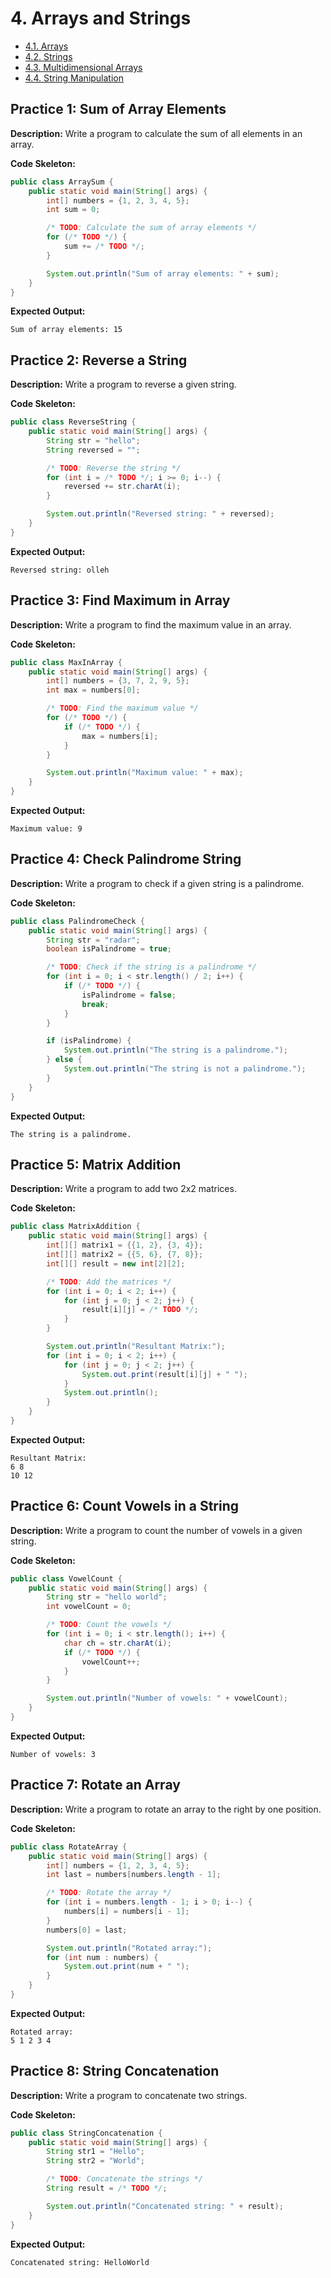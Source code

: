# 4. Arrays and Strings

- [4.1. Arrays](./4.1.md)
- [4.2. Strings](./4.2.md)
- [4.3. Multidimensional Arrays](./4.3.md)
- [4.4. String Manipulation](./4.4.md)

## Practice 1: Sum of Array Elements

**Description:** Write a program to calculate the sum of all elements in an array.

**Code Skeleton:**

```java
public class ArraySum {
    public static void main(String[] args) {
        int[] numbers = {1, 2, 3, 4, 5};
        int sum = 0;

        /* TODO: Calculate the sum of array elements */
        for (/* TODO */) {
            sum += /* TODO */;
        }

        System.out.println("Sum of array elements: " + sum);
    }
}
```

**Expected Output:**

```
Sum of array elements: 15
```

## Practice 2: Reverse a String

**Description:** Write a program to reverse a given string.

**Code Skeleton:**

```java
public class ReverseString {
    public static void main(String[] args) {
        String str = "hello";
        String reversed = "";

        /* TODO: Reverse the string */
        for (int i = /* TODO */; i >= 0; i--) {
            reversed += str.charAt(i);
        }

        System.out.println("Reversed string: " + reversed);
    }
}
```

**Expected Output:**

```
Reversed string: olleh
```

## Practice 3: Find Maximum in Array

**Description:** Write a program to find the maximum value in an array.

**Code Skeleton:**

```java
public class MaxInArray {
    public static void main(String[] args) {
        int[] numbers = {3, 7, 2, 9, 5};
        int max = numbers[0];

        /* TODO: Find the maximum value */
        for (/* TODO */) {
            if (/* TODO */) {
                max = numbers[i];
            }
        }

        System.out.println("Maximum value: " + max);
    }
}
```

**Expected Output:**

```
Maximum value: 9
```

## Practice 4: Check Palindrome String

**Description:** Write a program to check if a given string is a palindrome.

**Code Skeleton:**

```java
public class PalindromeCheck {
    public static void main(String[] args) {
        String str = "radar";
        boolean isPalindrome = true;

        /* TODO: Check if the string is a palindrome */
        for (int i = 0; i < str.length() / 2; i++) {
            if (/* TODO */) {
                isPalindrome = false;
                break;
            }
        }

        if (isPalindrome) {
            System.out.println("The string is a palindrome.");
        } else {
            System.out.println("The string is not a palindrome.");
        }
    }
}
```

**Expected Output:**

```
The string is a palindrome.
```

## Practice 5: Matrix Addition

**Description:** Write a program to add two 2x2 matrices.

**Code Skeleton:**

```java
public class MatrixAddition {
    public static void main(String[] args) {
        int[][] matrix1 = {{1, 2}, {3, 4}};
        int[][] matrix2 = {{5, 6}, {7, 8}};
        int[][] result = new int[2][2];

        /* TODO: Add the matrices */
        for (int i = 0; i < 2; i++) {
            for (int j = 0; j < 2; j++) {
                result[i][j] = /* TODO */;
            }
        }

        System.out.println("Resultant Matrix:");
        for (int i = 0; i < 2; i++) {
            for (int j = 0; j < 2; j++) {
                System.out.print(result[i][j] + " ");
            }
            System.out.println();
        }
    }
}
```

**Expected Output:**

```
Resultant Matrix:
6 8
10 12
```

## Practice 6: Count Vowels in a String

**Description:** Write a program to count the number of vowels in a given string.

**Code Skeleton:**

```java
public class VowelCount {
    public static void main(String[] args) {
        String str = "hello world";
        int vowelCount = 0;

        /* TODO: Count the vowels */
        for (int i = 0; i < str.length(); i++) {
            char ch = str.charAt(i);
            if (/* TODO */) {
                vowelCount++;
            }
        }

        System.out.println("Number of vowels: " + vowelCount);
    }
}
```

**Expected Output:**

```
Number of vowels: 3
```

## Practice 7: Rotate an Array

**Description:** Write a program to rotate an array to the right by one position.

**Code Skeleton:**

```java
public class RotateArray {
    public static void main(String[] args) {
        int[] numbers = {1, 2, 3, 4, 5};
        int last = numbers[numbers.length - 1];

        /* TODO: Rotate the array */
        for (int i = numbers.length - 1; i > 0; i--) {
            numbers[i] = numbers[i - 1];
        }
        numbers[0] = last;

        System.out.println("Rotated array:");
        for (int num : numbers) {
            System.out.print(num + " ");
        }
    }
}
```

**Expected Output:**

```
Rotated array:
5 1 2 3 4
```

## Practice 8: String Concatenation

**Description:** Write a program to concatenate two strings.

**Code Skeleton:**

```java
public class StringConcatenation {
    public static void main(String[] args) {
        String str1 = "Hello";
        String str2 = "World";

        /* TODO: Concatenate the strings */
        String result = /* TODO */;

        System.out.println("Concatenated string: " + result);
    }
}
```

**Expected Output:**

```
Concatenated string: HelloWorld
```
